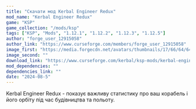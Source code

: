 ```yaml
---
title: "Скачати мод Kerbal Engineer Redux"
mod_name: "Kerbal Engineer Redux"
game: "KSP"
game_collection: "/mods/ksp"
tags: ["KSP", "Mods", "1.12.1", "1.12.2", "1.12.3", "1.12.5"]
author: "forge_user_12915058"
author_link: "https://www.curseforge.com/members/forge_user_12915058"
image_first: "https://media.forgecdn.net/avatars/thumbnails/17/66/64/64/635657192020614217.png"
image_second: ""
download_link: "https://www.curseforge.com/kerbal/ksp-mods/kerbal-engineer-redux/files/all?page=1&amp;pageSize=20"
mod_dependencies: ""
dependencies_link: ""
date: "2024-08-5"
---
```


Kerbal Engineer Redux - показує важливу статистику про ваш корабель і його орбіту під час будівництва та польоту.